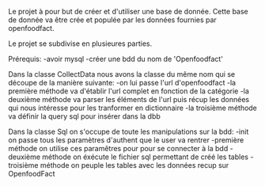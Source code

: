 Le projet à pour but de créer et d'utiliser une base de donnée.
Cette base de donnée va être crée et populée par les données fournies par openfoodfact.

Le projet se subdivise en plusieures parties. 

Prérequis:
    -avoir mysql 
    -créer une bdd du nom de 'Openfoodfact'


Dans la classe CollectData nous avons la classe du même nom qui se découpe de la manière suivante:
    -on lui passe l'url d'openfoodfact 
    -la première méthode va d'établir l'url complet en fonction de la catégorie 
    -la deuxième méthode va parser les éléments de l'url puis récup les données qui nous intéresse pour les 
    tranformer en dictionnaire
    -la troisième méthode va définir la query sql pour insérer dans la dbb

Dans la classe Sql on s'occupe de toute les manipulations sur la bdd:
    -init on passe tous les paramètres d'authent que le user va rentrer 
    -première méthode on utilise ces paramêtres pour pour se connecter à la bdd
    -deuxième méthode on éxécute le fichier sql permettant de créé les tables 
    -troisième méthode on peuple les tables avec les données recup sur OpenfoodFact

